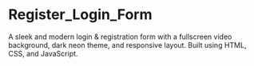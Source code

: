 # Register_Login_Form
A sleek and modern login &amp; registration form with a fullscreen video background, dark neon theme, and responsive layout. Built using HTML, CSS, and JavaScript.
